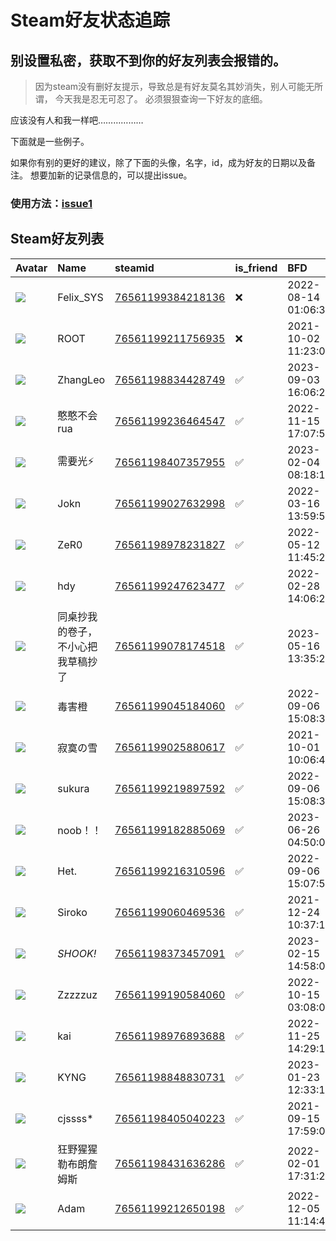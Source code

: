 # Steam好友状态追踪
## 别设置私密，获取不到你的好友列表会报错的。

> 因为steam没有删好友提示，导致总是有好友莫名其妙消失，别人可能无所谓，
> 今天我是忍无可忍了。 必须狠狠查询一下好友的底细。

应该没有人和我一样吧………………

下面就是一些例子。

如果你有别的更好的建议，除了下面的头像，名字，id，成为好友的日期以及备注。 想要加新的记录信息的，可以提出issue。

### 使用方法：[issue1](https://github.com/systemannounce/SteamFriends/issues/1)

## Steam好友列表

| Avatar                                                                            | Name              | steamid                                                                     | is_friend   | BFD                 | Remark   | removed_time        |
|:----------------------------------------------------------------------------------|:------------------|:----------------------------------------------------------------------------|:------------|:--------------------|:---------|:--------------------|
| ![](https://avatars.steamstatic.com/d41abd4be0b3769e1919802da758591a11639b13.jpg) | Felix_SYS         | [76561199384218136](https://steamcommunity.com/profiles/76561199384218136/) | ❌           | 2022-08-14 01:06:38 |          | 2025-06-27 06:01:47 |
| ![](https://avatars.steamstatic.com/ef15d4fa577672454e11c4dc5fbfa9fc71722ede.jpg) | ROOT              | [76561199211756935](https://steamcommunity.com/profiles/76561199211756935/) | ❌           | 2021-10-02 11:23:03 |          | 2025-06-27 06:01:47 |
| ![](https://avatars.steamstatic.com/fef49e7fa7e1997310d705b2a6158ff8dc1cdfeb.jpg) | ZhangLeo          | [76561198834428749](https://steamcommunity.com/profiles/76561198834428749/) | ✅           | 2023-09-03 16:06:20 |          |                     |
| ![](https://avatars.steamstatic.com/b350e573656d65c9bbab5202be5cfcb204256263.jpg) | 憨憨不会rua           | [76561199236464547](https://steamcommunity.com/profiles/76561199236464547/) | ✅           | 2022-11-15 17:07:50 |          |                     |
| ![](https://avatars.steamstatic.com/959bdee7ea6396feac480853edcf4e6e1626d105.jpg) | 需要光⚡              | [76561198407357955](https://steamcommunity.com/profiles/76561198407357955/) | ✅           | 2023-02-04 08:18:18 |          |                     |
| ![](https://avatars.steamstatic.com/198fe94358c7451d91b71229efab9efe3fe97a76.jpg) | Jokn              | [76561199027632998](https://steamcommunity.com/profiles/76561199027632998/) | ✅           | 2022-03-16 13:59:59 |          |                     |
| ![](https://avatars.steamstatic.com/7dd39bdc2ce4a03265209f760ed873beda70dd8b.jpg) | ZeR0              | [76561198978231827](https://steamcommunity.com/profiles/76561198978231827/) | ✅           | 2022-05-12 11:45:27 |          |                     |
| ![](https://avatars.steamstatic.com/fef49e7fa7e1997310d705b2a6158ff8dc1cdfeb.jpg) | hdy               | [76561199247623477](https://steamcommunity.com/profiles/76561199247623477/) | ✅           | 2022-02-28 14:06:28 |          |                     |
| ![](https://avatars.steamstatic.com/8ce45ed8a36bf7b38a2ddc8da3301d5ce84a9ffa.jpg) | 同桌抄我的卷子，不小心把我草稿抄了 | [76561199078174518](https://steamcommunity.com/profiles/76561199078174518/) | ✅           | 2023-05-16 13:35:23 |          |                     |
| ![](https://avatars.steamstatic.com/b2bf0d779564acf11fe6e39eec86d9230525034d.jpg) | 毒害橙               | [76561199045184060](https://steamcommunity.com/profiles/76561199045184060/) | ✅           | 2022-09-06 15:08:35 |          |                     |
| ![](https://avatars.steamstatic.com/401a0cb5722b0169d3ef18bbd73c1ee209a8cfbd.jpg) | 寂寞の雪              | [76561199025880617](https://steamcommunity.com/profiles/76561199025880617/) | ✅           | 2021-10-01 10:06:40 |          |                     |
| ![](https://avatars.steamstatic.com/c2c51159307ac0e5c3960f0df31732a07cd85cd0.jpg) | sukura            | [76561199219897592](https://steamcommunity.com/profiles/76561199219897592/) | ✅           | 2022-09-06 15:08:31 |          |                     |
| ![](https://avatars.steamstatic.com/fef49e7fa7e1997310d705b2a6158ff8dc1cdfeb.jpg) | noob！！            | [76561199182885069](https://steamcommunity.com/profiles/76561199182885069/) | ✅           | 2023-06-26 04:50:00 |          |                     |
| ![](https://avatars.steamstatic.com/fef49e7fa7e1997310d705b2a6158ff8dc1cdfeb.jpg) | Het.              | [76561199216310596](https://steamcommunity.com/profiles/76561199216310596/) | ✅           | 2022-09-06 15:07:55 |          |                     |
| ![](https://avatars.steamstatic.com/f3b25bb4e07b7467ef4829325286cf8dabc6a53f.jpg) | Siroko            | [76561199060469536](https://steamcommunity.com/profiles/76561199060469536/) | ✅           | 2021-12-24 10:37:18 |          |                     |
| ![](https://avatars.steamstatic.com/7ea011a1f4f534d311b256d70334559d1387d874.jpg) | *SHOOK!*          | [76561198373457091](https://steamcommunity.com/profiles/76561198373457091/) | ✅           | 2023-02-15 14:58:05 |          |                     |
| ![](https://avatars.steamstatic.com/3edc7e727647aced1eb465aad978eebd6d5e1894.jpg) | Zzzzzuz           | [76561199190584060](https://steamcommunity.com/profiles/76561199190584060/) | ✅           | 2022-10-15 03:08:04 |          |                     |
| ![](https://avatars.steamstatic.com/0d415ec8cc5ee564e9bd31de891ab0a3883dac1b.jpg) | kai               | [76561198976893688](https://steamcommunity.com/profiles/76561198976893688/) | ✅           | 2022-11-25 14:29:19 |          |                     |
| ![](https://avatars.steamstatic.com/9af7ced5373f31191be313f0b3f9b143351e5254.jpg) | KYNG              | [76561198848830731](https://steamcommunity.com/profiles/76561198848830731/) | ✅           | 2023-01-23 12:33:13 |          |                     |
| ![](https://avatars.steamstatic.com/3604ac34b47c87e187d151f22aa17e107253ce34.jpg) | cjssss*           | [76561198405040223](https://steamcommunity.com/profiles/76561198405040223/) | ✅           | 2021-09-15 17:59:06 |          |                     |
| ![](https://avatars.steamstatic.com/75b62c8237c046929399e82eaf8ce290f302c02f.jpg) | 狂野猩猩勒布朗詹姆斯        | [76561198431636286](https://steamcommunity.com/profiles/76561198431636286/) | ✅           | 2022-02-01 17:31:25 |          |                     |
| ![](https://avatars.steamstatic.com/03b65b3a975a13aeb987ad0c6699602ddb49e7e1.jpg) | Adam              | [76561199212650198](https://steamcommunity.com/profiles/76561199212650198/) | ✅           | 2022-12-05 11:14:48 |          |                     |
